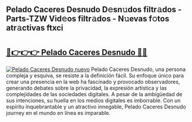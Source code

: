 ## Pelado Caceres Desnudo D𝚎sn𝚞dos filtr𝚊dos - Parts-TZW Vid𝚎os filtr𝚊dos - N𝚞evas f𝚘tos atr𝚊ctivas ftxci

# <h2><a href="http://mbcr41n.tromn.icu/?c=Pelado+Caceres+Desnudo">🔗👉👉👉 Pelado Caceres Desnudo 🔗🔗</a></h2>

[![Pelado Caceres Desnudo nuevo](https://i.imgur.com/pEAQMta.gif)](http://mbcr41n.tromn.icu/?c=Pelado+Caceres+Desnudo)
Pelado Caceres Desnudo, una persona compleja y esquiva, se resiste a la definición fácil. Su enfoque único para crear una presencia en la web ha fascinado y provocado observadores, generando debates sobre la privacidad, la expresión artística y las complejidades de las sociedades digitales. A pesar de la ambigüedad de sus intenciones, su huella en los medios digitales es imborrable. Con un espíritu inquebrantable y un atractivo innegable, Pelado Caceres Desnudo journey en el mundo en línea es imparable.
